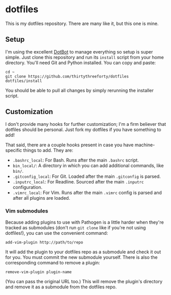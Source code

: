 # dotfiles

This is my dotfiles repository.
There are many like it, but this one is mine.

## Setup

I'm using the excellent [DotBot](https://github.com/anishathalye/dotbot) to manage everything so setup is super simple.
Just clone this repository and run its `install` script from your home directory.
You'll need Git and Python installed.
You can copy and paste:

    cd ~
    git clone https://github.com/thirtythreeforty/dotfiles
    dotfiles/install

You should be able to pull all changes by simply rerunning the installer script.

## Customization

I don't provide many hooks for further customization; I'm a firm believer that dotfiles should be personal.
Just fork my dotfiles if you have something to add!

That said, there are a couple hooks present in case you have machine-specific things to add.  They are:

 - `.bashrc_local`: For Bash.  Runs after the main `.bashrc` script.
 - `bin_local/`: A directory in which you can add additional commands, like `bin/`.
 - `.gitconfig_local`: For Git.  Loaded after the main `.gitconfig` is parsed.
 - `.inputrc_local`: For Readline.  Sourced after the main `.inputrc` configuration.
 - `.vimrc_local`: For Vim.  Runs after the main `.vimrc` config is parsed and after all plugins are loaded.

### Vim submodules

Because adding plugins to use with Pathogen is a little harder when they're tracked as submodules (don't run `git clone` like if you're not using dotfiles!), you can use the convenient command:

    add-vim-plugin http://path/to/repo

It will add the plugin to your dotfiles repo as a submodule and check it out for you.
You must commit the new submodule yourself.
There is also the corresponding command to remove a plugin:

    remove-vim-plugin plugin-name

(You can pass the original URL too.)
This will remove the plugin's directory and remove it as a submodule from the dotfiles repo.
